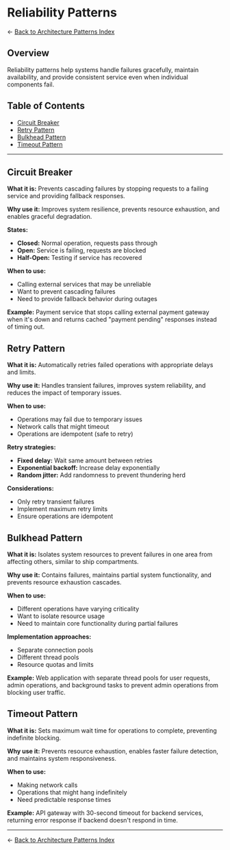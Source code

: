 # Reliability Patterns

← [Back to Architecture Patterns Index](./README.md)

## Overview

Reliability patterns help systems handle failures gracefully, maintain availability, and provide consistent service even when individual components fail.

## Table of Contents

- [Circuit Breaker](#circuit-breaker)
- [Retry Pattern](#retry-pattern)
- [Bulkhead Pattern](#bulkhead-pattern)
- [Timeout Pattern](#timeout-pattern)

---

## Circuit Breaker

**What it is:** Prevents cascading failures by stopping requests to a failing service and providing fallback responses.

**Why use it:** Improves system resilience, prevents resource exhaustion, and enables graceful degradation.

**States:**
- **Closed:** Normal operation, requests pass through
- **Open:** Service is failing, requests are blocked
- **Half-Open:** Testing if service has recovered

**When to use:**
- Calling external services that may be unreliable
- Want to prevent cascading failures
- Need to provide fallback behavior during outages

**Example:** Payment service that stops calling external payment gateway when it's down and returns cached "payment pending" responses instead of timing out.

## Retry Pattern

**What it is:** Automatically retries failed operations with appropriate delays and limits.

**Why use it:** Handles transient failures, improves system reliability, and reduces the impact of temporary issues.

**When to use:**
- Operations may fail due to temporary issues
- Network calls that might timeout
- Operations are idempotent (safe to retry)

**Retry strategies:**
- **Fixed delay:** Wait same amount between retries
- **Exponential backoff:** Increase delay exponentially
- **Random jitter:** Add randomness to prevent thundering herd

**Considerations:**
- Only retry transient failures
- Implement maximum retry limits
- Ensure operations are idempotent

## Bulkhead Pattern

**What it is:** Isolates system resources to prevent failures in one area from affecting others, similar to ship compartments.

**Why use it:** Contains failures, maintains partial system functionality, and prevents resource exhaustion cascades.

**When to use:**
- Different operations have varying criticality
- Want to isolate resource usage
- Need to maintain core functionality during partial failures

**Implementation approaches:**
- Separate connection pools
- Different thread pools
- Resource quotas and limits

**Example:** Web application with separate thread pools for user requests, admin operations, and background tasks to prevent admin operations from blocking user traffic.

## Timeout Pattern

**What it is:** Sets maximum wait time for operations to complete, preventing indefinite blocking.

**Why use it:** Prevents resource exhaustion, enables faster failure detection, and maintains system responsiveness.

**When to use:**
- Making network calls
- Operations that might hang indefinitely
- Need predictable response times

**Example:** API gateway with 30-second timeout for backend services, returning error response if backend doesn't respond in time.

---

← [Back to Architecture Patterns Index](./README.md)